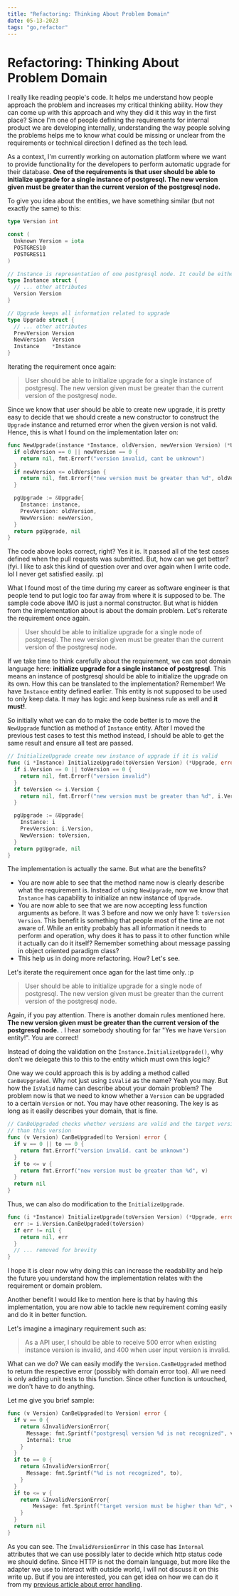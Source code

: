 ```yaml
---
title: "Refactoring: Thinking About Problem Domain"
date: 05-13-2023
tags: "go,refactor"
---
```


# Refactoring: Thinking About Problem Domain

I really like reading people's code. It helps me understand how people approach the problem and increases my critical thinking ability. How they can come up with this approach and why they did it this way in the first place? Since I'm one of people defining the requirements for internal product we are developing internally, understanding the way people solving the problems helps me to know what could be missing or unclear from the requirements or technical direction I defined as the tech lead.

As a context, I'm currently working on automation platform where we want to provide functionality for the developers to perform automatic upgrade for their database. **One of the requirements is that user should be able to initialize upgrade for a single instance of postgresql. The new version given must be greater than the current version of the postgresql node.**

To give you idea about the entities, we have something similar (but not exactly the same) to this:

```go
type Version int

const (
  Unknown Version = iota
  POSTGRES10
  POSTGRES11
)

// Instance is representation of one postgresql node. It could be either primary or replica instance.
type Instance struct {
  // ... other attributes
  Version Version
}

// Upgrade keeps all information related to upgrade
type Upgrade struct {
  // ... other attributes
  PrevVersion Version
  NewVersion  Version
  Instance    *Instance
}
```

Iterating the requirement once again:

> User should be able to initialize upgrade for a single instance of postgresql. The new version given must be greater than the current version of the postgresql node.

Since we know that user should be able to create new upgrade, it is pretty easy to decide that we should create a new constructor to construct the `Upgrade` instance and returned error when the given version is not valid. Hence, this is what I found on the implementation later on:

```go
func NewUpgrade(instance *Instance, oldVersion, newVersion Version) (*Upgrade, error) {
  if oldVersion == 0 || newVersion == 0 {
    return nil, fmt.Errorf("version invalid, cant be unknown")
  }
  if newVersion <= oldVersion {
    return nil, fmt.Errorf("new version must be greater than %d", oldVersion)
  }

  pgUpgrade := &Upgrade{
    Instance: instance,
    PrevVersion: oldVersion,
    NewVersion: newVersion,
  }
  return pgUpgrade, nil
}
```

The code above looks correct, right? Yes it is. It passed all of the test cases defined when the pull requests was submitted. But, how can we get better? (fyi. I like to ask this kind of question over and over again when I write code. lol I never get satisfied easily. :p)

What I found most of the time during my career as software engineer is that people tend to put logic too far away from where it is supposed to be. The sample code above IMO is just a normal constructor. But what is hidden from the implementation about is about the domain problem. Let's reiterate the requirement once again. 

> User should be able to initialize upgrade for a single node of postgresql. The new version given must be greater than the current version of the postgresql node.

If we take time to think carefully about the requirement, we can spot domain language here: **initialize upgrade for a single instance of postgresql**. This means an instance of postgresql should be able to initialize the upgrade on its own. How this can be translated to the implementation? Remember! We have `Instance` entity defined earlier. This entity is not supposed to be used to only keep data. It may has logic and keep business rule as well and **it must!**.

So initially what we can do to make the code better is to move the `NewUpgrade` function as method of `Instance` entity. After I moved the previous test cases to test this method instead, I should be able to get the same result and ensure all test are passed.

```go
// InitializeUpgrade create new instance of upgrade if it is valid
func (i *Instance) InitializeUpgrade(toVersion Version) (*Upgrade, error) {
  if i.Version == 0 || toVersion == 0 {
    return nil, fmt.Errorf("version invalid")
  }
  if toVersion <= i.Version {
    return nil, fmt.Errorf("new version must be greater than %d", i.Version)
  }

  pgUpgrade := &Upgrade{
    Instance: i
    PrevVersion: i.Version,
    NewVersion: toVersion,
  }
  return pgUpgrade, nil
}
```

The implementation is actually the same. But what are the benefits?

* You are now able to see that the method name now is clearly describe what the requirement is. Instead of using `NewUpgrade`, now we know that `Instance` has capability to initialize an new instance of `Upgrade`. 
* You are now able to see that we are now accepting less function arguments as before. It was 3 before and now we only have 1: `toVersion Version`. This benefit is something that people most of the time are not aware of. While an entity probably has all information it needs to perform and operation, why does it has to pass it to other function while it actually can do it itself? Remember something about message passing in object oriented paradigm class?
* This help us in doing more refactoring. How? Let's see.

Let's iterate the requirement once agan for the last time only. :p

> User should be able to initialize upgrade for a single node of postgresql. The new version given must be greater than the current version of the postgresql node.

Again, if you pay attention. There is another domain rules mentioned here. **The new version given must be greater than the current version of the postgresql node.** . I hear somebody shouting for far "Yes we have `Version` entity!". You are correct! 

Instead of doing the validation on the `Instance.InitializeUpgrade()`, why don't we delegate this to this to the entity which must own this logic?

One way we could approach this is by adding a method called `CanBeUpgraded`. Why not just using `IsValid` as the name? Yeah you may. But how the `IsValid` name can describe about your domain problem? The problem now is that we need to know whether a `Version` can be upgraded to a certain `Version` or not. You may have other reasoning. The key is as long as it easily describes your domain, that is fine.

```go
// CanBeUpgraded checks whether versions are valid and the target version is greater than the current version
// than this version
func (v Version) CanBeUpgraded(to Version) error {
  if v == 0 || to == 0 {
    return fmt.Errorf("version invalid. cant be unknown")
  }
  if to <= v {
    return fmt.Errorf("new version must be greater than %d", v)
  }
  return nil
}
```

Thus, we can also do modification to the `InitializeUpgrade`.
```go
func (i *Instance) InitializeUpgrade(toVersion Version) (*Upgrade, error) {
  err := i.Version.CanBeUpgraded(toVersion)
  if err != nil {
    return nil, err
  }
  // ... removed for brevity
}
```

I hope it is clear now why doing this can increase the readability and help the future you understand how the implementation relates with the requirement or domain problem.

Another benefit I would like to mention here is that by having this implementation, you are now able to tackle new requirement coming easily and do it in better function.

Let's imagine a imaginary requirement such as:

> As a API user, I should be able to receive 500 error when existing instance version is invalid, and 400 when user input version is invalid.

What can we do? We can easily modify the `Version.CanBeUpgraded` method to return the respective error (possibly with domain error too). All we need is only adding unit tests to this function. Since other function is untouched, we don't have to do anything.

Let me give you brief sample:

```go
func (v Version) CanBeUpgraded(to Version) error {
  if v == 0 {
    return &InvalidVersionError{
      Message: fmt.Sprintf("postgresql version %d is not recognized", v),
      Internal: true
    }
  }
  if to == 0 {
    return &InvalidVersionError{
      Message: fmt.Sprintf("%d is not recognized", to),
    }
  }
  if to <= v {
    return &InvalidVersionError{
		Message: fmt.Sprintf("target version must be higher than %d", v),
    }
  }
  return nil
}
```

As you can see. The `InvalidVersionError` in this case has `Internal` attributes that we can use possibly later to decide which http status code we should define. Since HTTP is not the domain language, but more like the adapter we use to interact with outside world, I will not discuss it on this write up. But if you are interested, you can get idea on how we can do it from my [previous article about error handling](./05-07-2023-error-handling.md).

